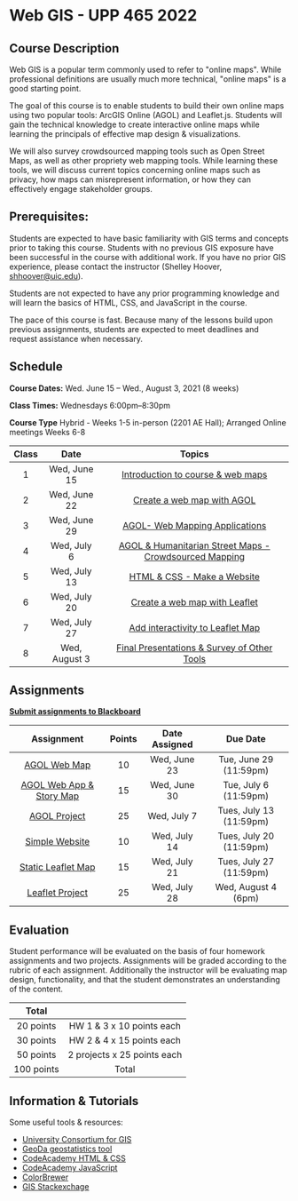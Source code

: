 <!-- 
template from: https://github.com/Make-School-Courses/Syllabus-Template -->

# Web GIS - UPP 465 2022

## Course Description
Web GIS is a popular term commonly used to refer to "online maps". While professional definitions are usually much more technical, "online maps" is a good starting point.

The goal of this course is to enable students to build their own online maps using two popular tools: ArcGIS Online (AGOL) and Leaflet.js. Students will gain the technical knowledge to create interactive online maps while learning the principals of effective map design & visualizations.

We will also survey crowdsourced mapping tools such as Open Street Maps, as well as other propriety web mapping tools. While learning these tools, we will discuss current topics concerning online maps such as privacy, how maps can misrepresent information, or how they can effectively engage stakeholder groups.  

## Prerequisites:  

Students are expected to have basic familiarity with GIS terms and concepts prior to taking this course. Students with no previous GIS exposure have been successful in the course with additional work.  If you have no prior GIS experience, please contact the instructor (Shelley Hoover, shhoover@uic.edu). 

Students are not expected to have any prior programming knowledge and will learn the basics of HTML, CSS, and JavaScript in the course.  

The pace of this course is fast.  Because many of the lessons build upon previous assignments, students are expected to meet deadlines and request assistance when necessary. 

## Schedule

**Course Dates:** Wed. June 15 – Wed., August 3, 2021 (8 weeks)

**Class Times:** Wednesdays 6:00pm–8:30pm 

**Course Type** Hybrid - Weeks 1-5 in-person (2201 AE Hall); Arranged Online meetings Weeks 6-8 

| Class |          Date          |                 Topics                  |
|:-----:|:----------------------:|:---------------------------------------:|
|  1 |  Wed, June 15        | [Introduction to course & web maps](https://shelleyhoover.github.io/UPP4652021/#/Lessons/Lesson1) |
|  2 |  Wed, June 22        |[ Create a web map with AGOL](https://shelleyhoover.github.io/UPP4652021/#/Lessons/Lesson2) |
|  3 |  Wed, June 29        |[AGOL- Web Mapping Applications](https://shelleyhoover.github.io/UPP4652021/#/Lessons/Lesson3) |
|  4 |  Wed, July 6         | [AGOL & Humanitarian Street Maps - Crowdsourced Mapping](https://shelleyhoover.github.io/UPP4652021/#/Lessons/Lesson4) |
|  5 |  Wed, July 13        |[HTML & CSS - Make a Website](https://shelleyhoover.github.io/UPP4652021/#/Lessons/Lesson5) |
|  6 |  Wed, July 20        | [Create a web map with Leaflet](https://shelleyhoover.github.io/UPP4652021/#/Lessons/Lesson6) |
|  7 |  Wed, July 27        | [Add interactivity to Leaflet Map](https://shelleyhoover.github.io/UPP4652021/#/Lessons/Lesson7) |
|  8 |  Wed, August 3       | [Final Presentations & Survey of Other Tools](https://shelleyhoover.github.io/UPP4652021/#/Lessons/Lesson8)|

## Assignments 
[**Submit assignments to Blackboard**](https://uic.blackboard.com/ultra/course)  

|                        Assignment                         | Points | Date Assigned |   Due Date   |
|:---------------------------------------------------------:|:-------------:|:------------:|:-------------:|
| [AGOL Web Map ](https://shelleyhoover.github.io/UPP4652021/#/Lessons/Lesson2?id=assignment)        | 10 | Wed, June 23  |  Tue, June 29 (11:59pm) |
| [AGOL Web App & Story Map ](https://shelleyhoover.github.io/UPP4652021/#/Lessons/Lesson3?id=assignment)          | 15 |  Wed, June 30    |  Tue, July 6 (11:59pm)  |
| [AGOL Project](https://shelleyhoover.github.io/UPP4652021/#/Lessons/Lesson4?id=assignment)                     | 25 |       Wed, July 7    |  Tues, July 13 (11:59pm)  |
| [Simple Website](https://shelleyhoover.github.io/UPP4652021/#/Lessons/Lesson5?id=assignment)                     | 10 |      Wed, July 14     | Tues, July 20 (11:59pm) |
| [Static Leaflet Map](https://shelleyhoover.github.io/UPP4652021/#/Lessons/Lesson6?id=assignment)                   | 15 |  Wed, July 21     |  Tues, July 27 (11:59pm)  |
| [Leaflet Project](https://shelleyhoover.github.io/UPP4652021/#/Lessons/Lesson7?id=assignment)                    | 25 |       Wed, July 28     |  Wed, August 4 (6pm)  |


## Evaluation
Student performance will be evaluated on the basis of four homework assignments and two projects. Assignments will be graded according to the rubric of each assignment. Additionally the instructor will be evaluating map design, functionality, and that the student demonstrates an understanding of the content. 

|  Total |                  |
|:-----:|:----------------------:|
|  20 points |  HW 1 & 3 x 10 points each       
|  30 points |  HW 2 & 4 x 15 points each       
|  50 points |  2 projects x 25 points each       
|  100 points |  Total       | 

##  Information & Tutorials

Some useful tools & resources: 

- [University Consortium for GIS](https://www.ucgis.org/)
- [GeoDa geostatistics tool](https://geodacenter.github.io/)
- [CodeAcademy HTML & CSS](https://www.codecademy.com/catalog/language/html-css) 
- [CodeAcademy JavaScript](https://www.codecademy.com/learn/introduction-to-javascript) 
- [ColorBrewer](https://colorbrewer2.org/#type=sequential&scheme=BuGn&n=3)
- [GIS Stackexchage](https://gis.stackexchange.com/)

